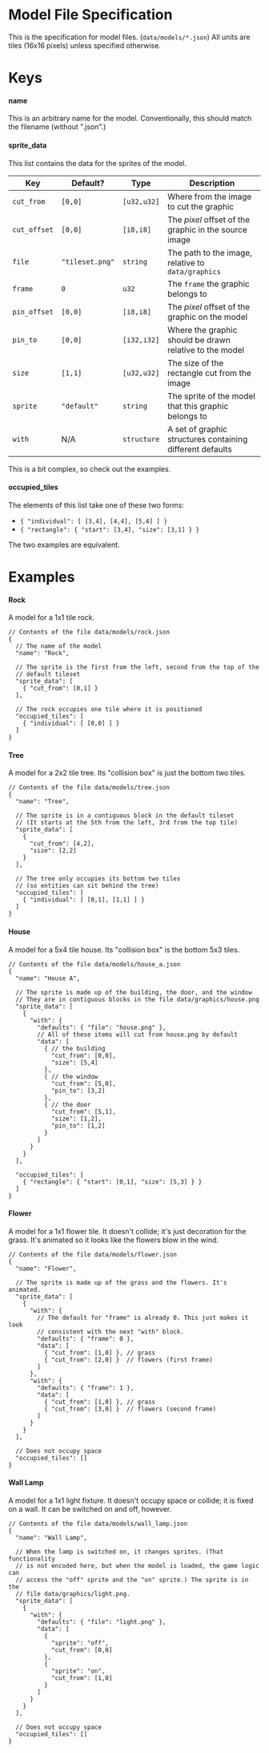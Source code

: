 # Model File Specification

This is the specification for model files. (`data/models/*.json`) All units are
tiles (16x16 pixels) unless specified otherwise.



# Keys

#### name

This is an arbitrary name for the model. Conventionally, this should match the
filename (without ".json".)


#### sprite_data

This list contains the data for the sprites of the model.

Key          | Default?        | Type        | Description
-------------|-----------------|-------------|------------
`cut_from`   | `[0,0]`         | `[u32,u32]` | Where from the image to cut the graphic
`cut_offset` | `[0,0]`         | `[i8,i8]`   | The *pixel* offset of the graphic in the source image
`file`       | `"tileset.png"` | `string`    | The path to the image, relative to `data/graphics`
`frame`      | `0`             | `u32`       | The `frame` the graphic belongs to
`pin_offset` | `[0,0]`         | `[i8,i8]`   | The *pixel* offset of the graphic on the model
`pin_to`     | `[0,0]`         | `[i32,i32]` | Where the graphic should be drawn relative to the model
`size`       | `[1,1]`         | `[u32,u32]` | The size of the rectangle cut from the image
`sprite`     | `"default"`     | `string`    | The sprite of the model that this graphic belongs to
`with`       | N/A             | `structure` | A set of graphic structures containing different defaults

This is a bit complex, so check out the examples.


#### occupied_tiles

The elements of this list take one of these two forms:

- `{ "individual": [ [3,4], [4,4], [5,4] ] }`
- `{ "rectangle": { "start": [3,4], "size": [3,1] } }`

The two examples are equivalent.



# Examples

#### Rock

A model for a 1x1 tile rock.

```json5
// Contents of the file data/models/rock.json
{
  // The name of the model
  "name": "Rock",

  // The sprite is the first from the left, second from the top of the
  // default tileset
  "sprite_data": [
    { "cut_from": [0,1] }
  ],

  // The rock occupies one tile where it is positioned
  "occupied_tiles": [
    { "individual": [ [0,0] ] }
  ]
}
```


#### Tree

A model for a 2x2 tile tree. Its "collision box" is just the bottom two tiles.

```json5
// Contents of the file data/models/tree.json
{
  "name": "Tree",

  // The sprite is in a contiguous block in the default tileset
  // (It starts at the 5th from the left, 3rd from the top tile)
  "sprite_data": [
    {
      "cut_from": [4,2],
      "size": [2,2]
    }
  ],

  // The tree only occupies its bottom two tiles
  // (so entities can sit behind the tree)
  "occupied_tiles": [
    { "individual": [ [0,1], [1,1] ] }
  ]
}
```


#### House

A model for a 5x4 tile house. Its "collision box" is the bottom 5x3 tiles.

```json5
// Contents of the file data/models/house_a.json
{
  "name": "House A",

  // The sprite is made up of the building, the door, and the window
  // They are in contiguous blocks in the file data/graphics/house.png
  "sprite_data": [
    {
      "with": {
        "defaults": { "file": "house.png" },
        // All of these items will cut from house.png by default
        "data": [
          { // the building
            "cut_from": [0,0],
            "size": [5,4]
          },
          { // the window
            "cut_from": [5,0],
            "pin_to": [3,2]
          },
          { // the door
            "cut_from": [5,1],
            "size": [1,2],
            "pin_to": [1,2]
          }
        ]
      }
    }
  ],

  "occupied_tiles": [
    { "rectangle": { "start": [0,1], "size": [5,3] } }
  ]
}
```


#### Flower

A model for a 1x1 flower tile. It doesn't collide; it's just decoration for the
grass. It's animated so it looks like the flowers blow in the wind.

```json5
// Contents of the file data/models/flower.json
{
  "name": "Flower",

  // The sprite is made up of the grass and the flowers. It's animated.
  "sprite_data": [
    {
      "with": {
        // The default for "frame" is already 0. This just makes it look
        // consistent with the next "with" block.
        "defaults": { "frame": 0 },
        "data": [
          { "cut_from": [1,0] }, // grass
          { "cut_from": [2,0] }  // flowers (first frame)
        ]
      },
      "with": {
        "defaults": { "frame": 1 },
        "data": [
          { "cut_from": [1,0] }, // grass
          { "cut_from": [3,0] }  // flowers (second frame)
        ]
      }
    }
  ],

  // Does not occupy space
  "occupied_tiles": []
}
```


#### Wall Lamp

A model for a 1x1 light fixture. It doesn't occupy space or collide; it is
fixed on a wall. It can be switched on and off, however.

```json5
// Contents of the file data/models/wall_lamp.json
{
  "name": "Wall Lamp",

  // When the lamp is switched on, it changes sprites. (That functionality
  // is not encoded here, but when the model is loaded, the game logic can
  // access the "off" sprite and the "on" sprite.) The sprite is in the
  // file data/graphics/light.png.
  "sprite_data": [
    {
      "with": {
        "defaults": { "file": "light.png" },
        "data": [
          {
            "sprite": "off",
            "cut_from": [0,0]
          },
          {
            "sprite": "on",
            "cut_from": [1,0]
          }
        ]
      }
    }
  ],

  // Does not occupy space
  "occupied_tiles": []
}
```
